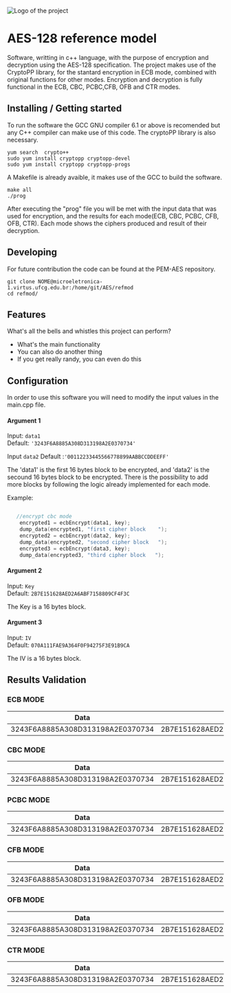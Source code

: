 ![Logo of the project]( https://rocketdock.com/images/screenshots/xme-logo.png)

# AES-128 reference model

Software, writting in c++ language, with the purpose of encryption and decryption using the AES-128 specification. The project makes use of the CryptoPP library, for the stantard encryption in ECB mode, combined with original functions for other modes. Encryption and decryption is fully functional in the ECB, CBC, PCBC,CFB, OFB and CTR modes.

## Installing / Getting started
To run the software the GCC GNU compiler 6.1 or above is recomended but any C++ compiler can make use of this code. The cryptoPP library is also necessary.
```shell
yum search  crypto++
sudo yum install cryptopp cryptopp-devel
sudo yum install cryptopp cryptopp-progs 
```

A Makefile is already avaible, it makes use of the GCC to build the software.   

```shell
make all
./prog
```
After executing the "prog" file you will be met with the input data that was used for encryption, and the results for each mode(ECB, CBC, PCBC, CFB, OFB, CTR). Each mode shows the ciphers produced and result of their decryption.  

## Developing

For future contribution the code can be found at the PEM-AES repository. 
```shell
git clone NOME@microeletronica-1.virtus.ufcg.edu.br:/home/git/AES/refmod
cd refmod/
```
## Features

What's all the bells and whistles this project can perform?
* What's the main functionality
* You can also do another thing
* If you get really randy, you can even do this

## Configuration
In order to use this software you will need to modify the input values in the main.cpp file.

#### Argument 1
Input: `data1`  
Default: `'3243F6A8885A308D313198A2E0370734'`

Input `data2`
Default :`'00112233445566778899AABBCCDDEEFF'`


The 'data1' is the first 16 bytes block to be encrypted, and 'data2' is the secound 16 bytes block to be encrypted. There is the possibility to add more blocks by following the logic already implemented for each mode.

Example:
```c++

   //encrypt cbc mode
    encrypted1 = ecbEncrypt(data1, key);
    dump_data(encrypted1, "first cipher block    ");
    encrypted2 = ecbEncrypt(data2, key);
    dump_data(encrypted2, "second cipher block   ");
    encrypted3 = ecbEncrypt(data3, key);
    dump_data(encrypted3, "third cipher block	");

```

#### Argument 2
Input: `Key`  
Default: `2B7E151628AED2A6ABF7158809CF4F3C`

The Key is a 16 bytes block.

#### Argument 3
Input: `IV`  
Default: `070A111FAE9A364F0F94275F3E91B9CA`

The IV is a 16 bytes block.

## Results Validation

### ECB MODE
Data            	        | Key				 | IV				  | Cipher 			    
--------------------------------|--------------------------------|--------------------------------|--------------------------------
3243F6A8885A308D313198A2E0370734|2B7E151628AED2A6ABF7158809CF4F3C|070A111FAE9A364F0F94275F3E91B9CA|3925841D02DC09FBDC118597196A0B32 
### CBC MODE

Data            	        | Key				 | IV				  | Cipher 			    
--------------------------------|--------------------------------|--------------------------------|--------------------------------
3243F6A8885A308D313198A2E0370734|2B7E151628AED2A6ABF7158809CF4F3C|070A111FAE9A364F0F94275F3E91B9CA|BDFA585368EFB3F422031EDC0B6BAA40
 
### PCBC MODE

Data            	        | Key				 | IV				  | Cipher 			    
--------------------------------|--------------------------------|--------------------------------|--------------------------------
3243F6A8885A308D313198A2E0370734|2B7E151628AED2A6ABF7158809CF4F3C|070A111FAE9A364F0F94275F3E91B9CA|BDFA585368EFB3F422031EDC0B6BAA40
 
### CFB MODE

Data            	        | Key				 | IV				  | Cipher 			    
--------------------------------|--------------------------------|--------------------------------|--------------------------------
3243F6A8885A308D313198A2E0370734|2B7E151628AED2A6ABF7158809CF4F3C|070A111FAE9A364F0F94275F3E91B9CA|7AA5C17E1E2027CE1FE77E2E9D293506
 
### OFB MODE

Data            	        | Key				 | IV				  | Cipher 			    
--------------------------------|--------------------------------|--------------------------------|-------------------------------
3243F6A8885A308D313198A2E0370734|2B7E151628AED2A6ABF7158809CF4F3C|070A111FAE9A364F0F94275F3E91B9CA|7AA5C17E1E2027CE1FE77E2E9D293506
 
### CTR MODE
Data            	        | Key				 | IV				  | Cipher 			    
--------------------------------|--------------------------------|--------------------------------|--------------------------------
3243F6A8885A308D313198A2E0370734|2B7E151628AED2A6ABF7158809CF4F3C|070A111FAE9A364F0F94275F3E91B9CA| 7AA5C17E1E2027CE1FE77E2E9D293506
 
